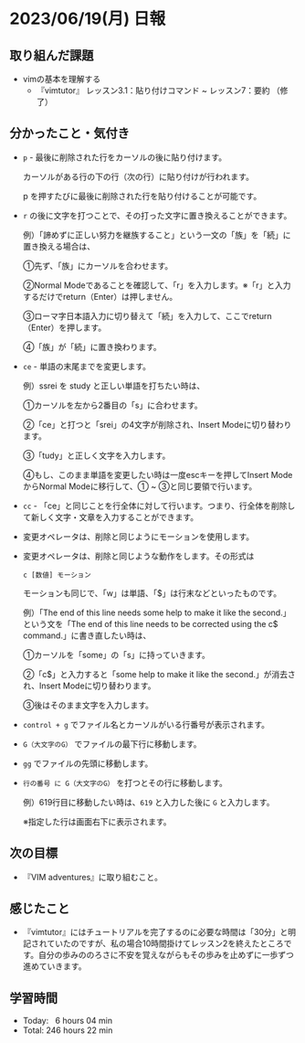 # 2023/06/19(月) 日報
## 取り組んだ課題
- vimの基本を理解する
  - 『vimtutor』 レッスン3.1：貼り付けコマンド ~ レッスン7：要約 （修了）

## 分かったこと・気付き
- `p` - 最後に削除された行をカーソルの後に貼り付けます。
    
    カーソルがある行の下の行（次の行）に貼り付けが行われます。
    
    p を押すたびに最後に削除された行を貼り付けることが可能です。
- `r` の後に文字を打つことで、その打った文字に置き換えることができます。
    
    例）「諦めずに正しい努力を継族すること」という一文の「族」を「続」に置き換える場合は、
    
    ①先ず、「族」にカーソルを合わせます。
    
    ②Normal Modeであることを確認して、「r」を入力します。※「r」と入力するだけでreturn（Enter）は押しません。
    
    ③ローマ字日本語入力に切り替えて「続」を入力して、ここでreturn（Enter）を押します。
    
    ④「族」が「続」に置き換わります。
- `ce` - 単語の末尾までを変更します。
    
    例）ssrei を study と正しい単語を打ちたい時は、
    
    ①カーソルを左から2番目の「s」に合わせます。
    
    ②「ce」と打つと「srei」の4文字が削除され、Insert Modeに切り替わります。
    
    ③「tudy」と正しく文字を入力します。
    
    ④もし、このまま単語を変更したい時は一度escキーを押してInsert ModeからNormal Modeに移行して、① ~ ③と同じ要領で行います。
- `cc` - 「ce」と同じことを行全体に対して行います。つまり、行全体を削除して新しく文字・文章を入力することができます。
- 変更オペレータは、削除と同じようにモーションを使用します。
- 変更オペレータは、削除と同じような動作をします。その形式は
    
    `c [数値] モーション`
    
    モーションも同じで、「w」は単語、「$」は行末などといったものです。
    
    例）「The end of this line needs some help to make it like the second.」という文を「The end of this line needs to be corrected using the c$ command.」に書き直したい時は、
    
    ①カーソルを「some」の「s」に持っていきます。
    
    ②「c$」と入力すると「some help to make it like the second.」が消去され、Insert Modeに切り替わります。
    
    ③後はそのまま文字を入力します。
- `control + g` でファイル名とカーソルがいる行番号が表示されます。
- `G（大文字のG）` でファイルの最下行に移動します。
- `gg` でファイルの先頭に移動します。
- `行の番号 に G（大文字のG）` を打つとその行に移動します。
    
    例）619行目に移動したい時は、`619` と入力した後に `G` と入力します。
    
    ※指定した行は画面右下に表示されます。  
## 次の目標
- 『VIM adventures』に取り組むこと。

## 感じたこと
- 『vimtutor』にはチュートリアルを完了するのに必要な時間は「30分」と明記されていたのですが、私の場合10時間掛けてレッスン2を終えたところです。自分の歩みののろさに不安を覚えながらもその歩みを止めずに一歩ずつ進めていきます。

## 学習時間
- Today:&nbsp;&nbsp; 6 hours 04 min
- Total: 246 hours 22 min

